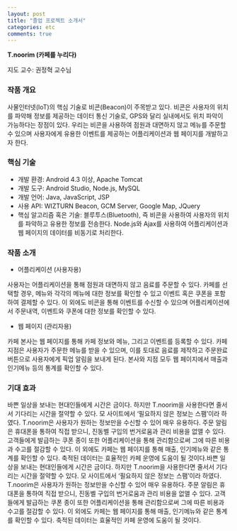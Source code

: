 ```yaml
---
layout: post
title: "졸업 프로젝트 소개서"
categories: etc
comments: true
---
```


**T.noorim (카페를 누리다)**  

지도 교수: 권정혁 교수님  

### 작품 개요

사물인터넷(IoT)의 핵심 기술로 비콘(Beacon)이 주목받고 있다. 비콘은 사용자의 위치를 파악해 정보를 제공하는 데이터 통신 기술로, GPS와 달리 실내에서도 위치 파악이 가능하다는 장점이 있다. 우리는 비콘을 사용하여 점원과 대면하지 않고 메뉴를 주문할 수 있으며 사용자에게 유용한 이벤트를 제공하는 어플리케이션과 웹 페이지를 개발하고자 한다.

### 핵심 기술

* 개발 환경: Android 4.3 이상, Apache Tomcat
* 개발 도구: Android Studio, Node.js, MySQL
* 개발 언어: Java, JavaScript, JSP
* 사용 API: WIZTURN Beacon, GCM Server, Google Map, JQuery
* 핵심 알고리즘 혹은 기술: 블루투스(Bluetooth), 즉 비콘을 사용하여 사용자의 위치를 파악하고 유용한 정보를 전송한다. Node.js와 Ajax를 사용하여 어플리케이션과 웹 페이지의 데이터를 비동기로 처리한다.

### 작품 소개  

* 어플리케이션 (사용자용)  

사용자는 어플리케이션을 통해 점원과 대면하지 않고 음료를 주문할 수 있다. 카페를 선택할 경우, 메뉴와 각각의 메뉴에 대한 정보를 확인할 수 있고 이벤트 혹은 쿠폰을 포함하여 결제할 수 있다. 이 외에도 비콘을 통해 이벤트를 수신할 수 있으며 어플리케이션에서 주문내역, 이벤트와 쿠폰에 대한 정보를 확인할 수 있다.

* 웹 페이지 (관리자용)  

카페 본사는 웹 페이지를 통해 카페 정보와 메뉴, 그리고 이벤트를 등록할 수 있다. 카페 지점은 사용자가 주문한 메뉴를 받을 수 있으며, 이를 토대로 음료를 제작하고 주문완료 버튼으로 사용자에게 픽업 알림을 보내게 된다. 본사와 지점 모두 웹 페이지에서 매출과 인기메뉴 등의 통계를 확인할 수 있다.

### 기대 효과  

바쁜 일상을 보내는 현대인들에게 시간은 금이다. 하지만 T.noorim을 사용한다면 줄서서 기다리는 시간을 절약할 수 있다. 모 사이트에서 ‘필요하지 않은 정보는 스팸’이라 하였다. T.noorim은 사용자가 원하는 정보만을 수신할 수 있어 매우 유용하다. 주문 알림은 휴대폰을 통하여 직접 받으니, 진동벨 구입의 번거로움과 관리 비용을 없앨 수 있다. 고객들에게 발급하는 쿠폰 종이 또한 어플리케이션을 통해 관리함으로써 그에 따른 비용과 수고를 절감할 수 있다. 이 외에도 카페는 웹 페이지를 통해 매출, 인기메뉴와 같은 통계를 확인할 수 있다. 축적된 데이터는 효율적인 카페 운영에 도움이 될 것이다.바쁜 일상을 보내는 현대인들에게 시간은 금이다. 하지만 T.noorim을 사용한다면 줄서서 기다리는 시간을 절약할 수 있다. 모 사이트에서 ‘필요하지 않은 정보는 스팸’이라 하였다. T.noorim은 사용자가 원하는 정보만을 수신할 수 있어 매우 유용하다. 주문 알림은 휴대폰을 통하여 직접 받으니, 진동벨 구입의 번거로움과 관리 비용을 없앨 수 있다. 고객들에게 발급하는 쿠폰 종이 또한 어플리케이션을 통해 관리함으로써 그에 따른 비용과 수고를 절감할 수 있다. 이 외에도 카페는 웹 페이지를 통해 매출, 인기메뉴와 같은 통계를 확인할 수 있다. 축적된 데이터는 효율적인 카페 운영에 도움이 될 것이다.
